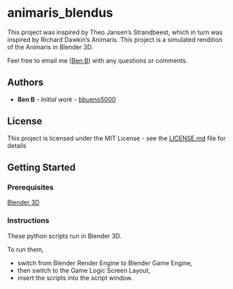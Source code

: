 # animaris_blendus

This project was inspired by Theo Jansen’s Strandbeest, which in turn was inspired by Richard Dawkin’s Animaris. This project is a simulated rendition of the Animaris in Blender 3D.

Feel free to email me ([Ben B](https://github.com/bbueno5000)) with any questions or comments.

## Authors

* **Ben B** - *Initial work* - [bbueno5000](https://github.com/bbueno5000)

## License

This project is licensed under the MIT License - see the [LICENSE.md](https://github.com/bbueno5000/animaris_blendus/blob/master/LICENSE) file for details

## Getting Started

### Prerequisites

[Blender 3D](https://www.blender.org/)

### Instructions

These python scripts run in Blender 3D.

To run them,
- switch from Blender Render Engine to Blender Game Engine,
- then switch to the Game Logic Screen Layout,
- insert the scripts into the script window.

